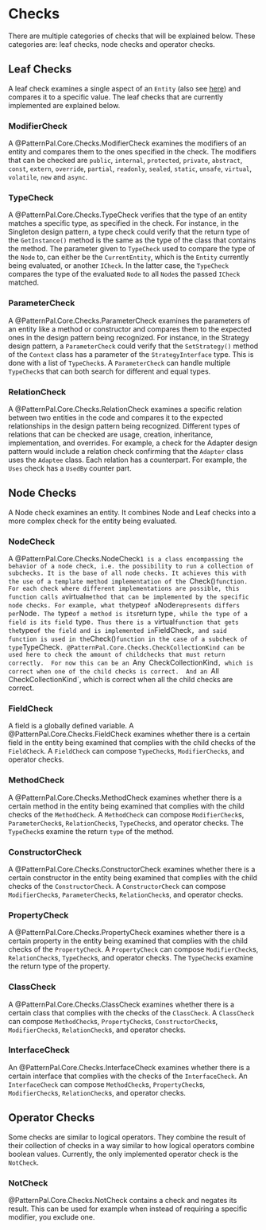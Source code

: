# Checks

There are multiple categories of checks that will be explained below. These categories are: leaf checks, node checks and operator checks.

## Leaf Checks

A leaf check examines a single aspect of an `Entity` (also see [here](syntax_graph.md)) and compares it to a specific value. The leaf checks that are currently implemented are explained below.

### ModifierCheck

A @PatternPal.Core.Checks.ModifierCheck examines the modifiers of an entity and compares them to the ones specified in the check. The modifiers that can be checked are `public`, `internal`, `protected`, `private`, `abstract`, `const`, `extern`, `override`, `partial`, `readonly`, `sealed`, `static`, `unsafe`, `virtual`, `volatile`, `new` and `async`.

### TypeCheck

A @PatternPal.Core.Checks.TypeCheck verifies that the type of an entity matches a specific
type, as specified in the check. For instance,
in the Singleton design pattern, a type check could verify that the
return type of the `GetInstance()` method is the same as the type of the
class that contains the method. The parameter given to `TypeCheck` used to compare the type of the `Node` to, can either be the `CurrentEntity`, which is the `Entity` currently being evaluated,
or another `ICheck`. In the latter case, the `TypeCheck` compares the type of the evaluated `Node` to all `Node`s the passed `ICheck` matched.

### ParameterCheck

A @PatternPal.Core.Checks.ParameterCheck examines the parameters of an entity like a method or
constructor and compares them to the expected ones in the design pattern
being recognized. For instance, in the Strategy design pattern, a
`ParameterCheck` could verify that the `SetStrategy()` method of the `Context`
class has a parameter of the `StrategyInterface` type. This is done with a list of
`TypeCheck`s. A `ParameterCheck` can handle multiple `TypeCheck`s that can both search for different and equal types.

### RelationCheck

A @PatternPal.Core.Checks.RelationCheck examines a specific relation between two entities in
the code and compares it to the expected relationships in the design
pattern being recognized. Different types of relations that can be
checked are usage, creation, inheritance, implementation, and overrides. For
example, a check for the Adapter design pattern would include a relation
check confirming that the `Adapter` class uses the `Adaptee` class. Each relation has a counterpart. For example,
the `Uses` check has a `UsedBy` counter part. 

## Node Checks

A Node check examines an entity. It combines Node and Leaf checks into a
more complex check for the entity being evaluated.

### NodeCheck

A @PatternPal.Core.Checks.NodeCheck`1 is a class encompassing the behavior of a node check, i.e.
the possibility to run a collection of subchecks. It is the base of all
node checks. It achieves this with the use of a template method
implementation of the `Check()` function. For each check where different
implementations are possible, this function calls a `virtual` method that
can be implemented by the specific node checks. For example, what the
`type` of a `Node` represents differs per `Node`. The `type` of a method is its
`return type`, while the type of a field is its field `type`. Thus
there is a `virtual` function that gets the `type` of the field and is
implemented in `FieldCheck`, and said function is used in
the`Check()` function in the case of a subcheck of type `TypeCheck`.
@PatternPal.Core.Checks.CheckCollectionKind can be used here to check the amount of childchecks that must return correctly. 
For now this can be an `Any` `CheckCollectionKind`, which is correct when one of the child checks is correct. 
And an `All` `CheckCollectionKind`, which is correct when all the child checks are correct.

### FieldCheck

A field is a globally defined variable. A @PatternPal.Core.Checks.FieldCheck examines whether
there is a certain field in the entity being examined that complies with
the child checks of the `FieldCheck`. A `FieldCheck` can compose `TypeCheck`s,
`ModifierCheck`s, and operator checks.

### MethodCheck

A @PatternPal.Core.Checks.MethodCheck examines whether there is a certain method in the entity
being examined that complies with the child checks of the `MethodCheck`. A
`MethodCheck` can compose `ModifierCheck`s, `ParameterCheck`s, `RelationCheck`s,
`TypeCheck`s, and operator checks. The `TypeCheck`s examine the return `type`
of the method.

### ConstructorCheck

A @PatternPal.Core.Checks.ConstructorCheck examines whether there is a certain constructor in
the entity being examined that complies with the child checks of the
`ConstructorCheck`. A `ConstructorCheck` can compose `ModifierCheck`s,
`ParameterCheck`s, `RelationCheck`s, and operator checks.

### PropertyCheck

A @PatternPal.Core.Checks.PropertyCheck examines whether there is a certain property in the
entity being examined that complies with the child checks of the
`PropertyCheck`. A `PropertyCheck` can compose `ModifierCheck`s,
`RelationCheck`s, `TypeCheck`s, and operator checks. The `TypeCheck`s examine
the return type of the property.

### ClassCheck

A @PatternPal.Core.Checks.ClassCheck examines whether there is a certain class that complies
with the checks of the `ClassCheck`. A `ClassCheck` can compose
`MethodCheck`s, `PropertyCheck`s, `ConstructorCheck`s, `ModifierCheck`s,
`RelationCheck`s, and operator checks.

### InterfaceCheck

An @PatternPal.Core.Checks.InterfaceCheck examines whether there is a certain interface that
complies with the checks of the `InterfaceCheck`. An `InterfaceCheck` can
compose `MethodCheck`s, `PropertyCheck`s, `ModifierCheck`s, `RelationCheck`s,
and operator checks.

## Operator Checks

Some checks are similar to logical operators. They combine the result of
their collection of checks in a way similar to how logical operators
combine boolean values. Currently, the only implemented operator check
is the `NotCheck`.

### NotCheck

@PatternPal.Core.Checks.NotCheck contains a check and negates its result. This can be used for
example when instead of requiring a specific modifier, you exclude one.
